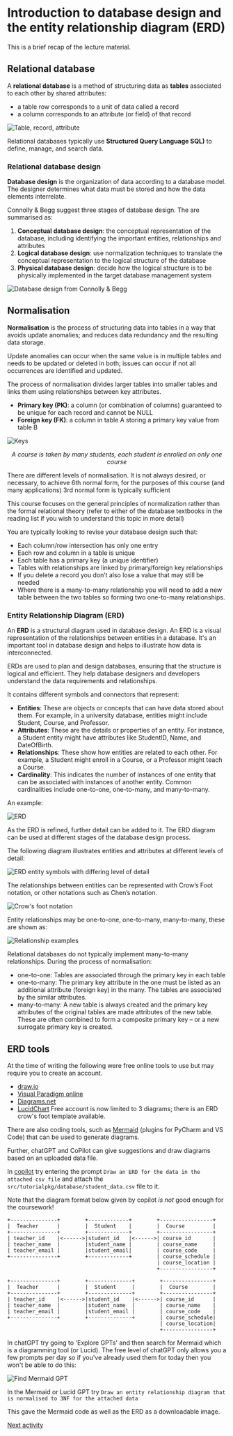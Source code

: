 # Introduction to database design and the entity relationship diagram (ERD)

This is a brief recap of the lecture material.

## Relational database

A **relational database** is a method of structuring data as **tables** associated to each other by shared attributes:

- a table row corresponds to a unit of data called a record
- a column corresponds to an attribute (or field) of that record

![Table, record, attribute](../img/db-intro.png)

Relational databases typically use **Structured Query Language SQL)** to define, manage, and search data.

### Relational database design

**Database design** is the organization of data according to a database model. The designer determines what data must be
stored and how the data elements interrelate.

Connolly & Begg suggest three stages of database design. The are summarised as:

1. **Conceptual database design**: the conceptual representation of the database, including identifying the important
   entities, relationships and attributes
2. **Logical database design**: use normalization techniques to translate the conceptual representation to the logical
   structure of the database
3. **Physical database design**: decide how the logical structure is to be physically implemented in the target database
   management system

![Database design from Connolly & Begg](../img/db-cb.png)

## Normalisation

**Normalisation** is the process of structuring data into tables in a way that avoids update anomalies; and reduces data
redundancy and the resulting data storage.

Update anomalies can occur when the same value is in multiple tables and needs to be updated or deleted in both; issues
can occur if not all occurrences are identified and updated.

The process of normalisation divides larger tables into smaller tables and links them using relationships between key
attributes.

- **Primary key (PK)**: a column (or combination of columns) guaranteed to be unique for each record and cannot be NULL
- **Foreign key (FK)**: a column in table A storing a primary key value from table B

![Keys](../img/db-key.png)

<p style="text-align: center; font-style: italic">A course is taken by many students, each student is enrolled on only one course<p>

There are different levels of normalisation. It is not always desired, or necessary, to achieve 6th normal form, for the
purposes of this course (and many applications) 3rd normal form is typically sufficient

This course focuses on the general principles of normalization rather than the formal relational theory (refer to either
of the database textbooks in the reading list if you wish to understand this topic in more detail)

You are typically looking to revise your database design such that:

- Each column/row intersection has only one entry
- Each row and column in a table is unique
- Each table has a primary key (a unique identifier)
- Tables with relationships are linked by primary/foreign key relationships
- If you delete a record you don’t also lose a value that may still be needed
- Where there is a many-to-many relationship you will need to add a new table between the two tables so forming two
  one-to-many relationships.

### Entity Relationship Diagram (ERD)

An **ERD** is a structural diagram used in database design. An ERD is a visual representation of the relationships
between entities in a database. It's an important tool in database design and helps to illustrate how data is
interconnected.

ERDs are used to plan and design databases, ensuring that the structure is logical and efficient. They help database
designers and developers understand the data requirements and relationships.

It contains different symbols and connectors that represent:

- **Entities**: These are objects or concepts that can have data stored about them. For example, in a university
  database, entities might include Student, Course, and Professor.
- **Attributes**: These are the details or properties of an entity. For instance, a Student entity might have attributes
  like StudentID, Name, and DateOfBirth.
- **Relationships**: These show how entities are related to each other. For example, a Student might enroll in a Course,
  or a Professor might teach a Course.
- **Cardinality**: This indicates the number of instances of one entity that can be associated with instances of another
  entity. Common cardinalities include one-to-one, one-to-many, and many-to-many.

An example:

![ERD](../img/db-erd.png)

As the ERD is refined, further detail can be added to it. The ERD diagram can be used at different stages of the
database design process.

The following diagram illustrates entities and attributes at different levels of detail:

![ERD entity symbols with differing level of detail](../img/db-erd-entity.png)

The relationships between entities can be represented with Crow’s Foot notation, or other notations such as Chen’s
notation.

![Crow's foot notation](../img/db-crowsfoot.png)

Entity relationships may be one-to-one, one-to-many, many-to-many, these are shown as:

![Relationship examples](../img/db-rel.png)

Relational databases do not typically implement many-to-many relationships. During the process of normalisation:

- one-to-one: Tables are associated through the primary key in each table
- one-to-many: The primary key attribute in the one must be listed as an additional attribute (foreign key) in the many.
  The tables are associated by the similar attributes.
- many-to-many: A new table is always created and the primary key attributes of the original tables are made attributes
  of the new table. These are often combined to form a composite primary key – or a new surrogate primary key is
  created.

## ERD tools

At the time of writing the following were free online tools to use but may require you to create an account.

- [draw.io](https://app.diagrams.net)
- [Visual Paradigm online](https://online.visual-paradigm.com/diagrams/templates/entity-relationship-diagram/)
- [Diagrams.net](https://app.diagrams.net/)
- [LucidChart](https://lucid.app/pricing/lucidchart?anonId=0.87353863184e1c9485e&sessionDate=2022-12-05T10%3A16%3A15.712Z&sessionId=0.c6a8888f184e1c9485f&referer=https%3A%2F%2Fwww.lucidchart.com%2Fpages%2F#/createAccount)
  Free account is now limited to 3 diagrams; there is an ERD crow's foot template available.

There are also coding tools, such
as [Mermaid](https://mermaid.js.org/intro/getting-started.html#_3-using-mermaid-plugins) (plugins for PyCharm and VS
Code) that can be used to generate diagrams.

Further, chatGPT and CoPilot can give suggestions and draw diagrams based on an uploaded data file.

In [copilot](https://copilot.microsoft.com) try entering the prompt `Draw an ERD for the data in the attached csv file` and attach the `src/tutorialpkg/database/student_data.csv` file to it.

Note that the diagram format below given by copilot _is not_ good enough for the coursework!

```text
+---------------+        +-------------+        +-----------------+
|  Teacher      |        |  Student    |        |  Course         |
+---------------+        +-------------+        +-----------------+
| teacher_id    |<------>|student_id   |<------>| course_id       |
| teacher_name  |        |student_name |        | course_name     |
| teacher_email |        |student_email|        | course_code     | 
+---------------+        +-------------+        | course_schedule |
                                                | course_location |
                                                +-----------------+

+---------------+        +--------------+        +----------------+
|  Teacher      |        |  Student     |        |  Course        |
+---------------+        +--------------+        +----------------+
| teacher_id    |<------>|student_id    |<------>| course_id      |
| teacher_name  |        |student_name  |        | course_name    |
| teacher_email |        |student_email |        | course_code    |
+---------------+        +--------------+        | course_schedule|
                                                 | course_location|
                                                 +----------------+
```

In chatGPT try going to 'Explore GPTs' and then search for Mermaid which is a diagramming tool (or Lucid). The free
level of chatGPT only allows you a few prompts per day so if you've already used them for today then you won't be able
to do this:

![Find Mermaid GPT](../img/mermaid-gpt-find.png)

In the Mermaid or Lucid GPT try `Draw an entity relationship diagram that is normalised to 3NF for the attached data`

This gave the Mermaid code as well as the ERD as a downloadable image.



[Next activity](4-2-ERD.md)